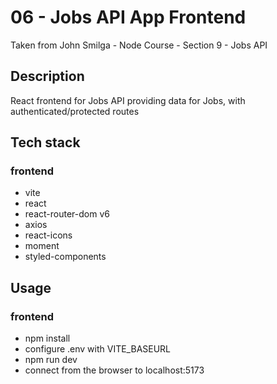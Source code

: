 # 06 - Jobs API App Frontend

Taken from John Smilga - Node Course - Section 9 - Jobs API

## Description

React frontend for Jobs API providing data for Jobs, with authenticated/protected routes

## Tech stack

### frontend

- vite
- react
- react-router-dom v6
- axios
- react-icons
- moment
- styled-components

## Usage

### frontend

- npm install
- configure .env with VITE_BASEURL
- npm run dev
- connect from the browser to localhost:5173
